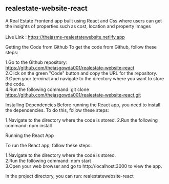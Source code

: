 ## realestate-website-react

A Real Estate Frontend app built using React and Css where users can get the insights of properties such as cost, location and property images
<br />
<br />
Live Link : https://thejasms-realestatewebsite.netlify.app

Getting the Code from Github To get the code from Github, follow these steps:

1.Go to the Github repository: https://github.com/thejasgowda001/realestate-website-react
<br />
2.Click on the green "Code" button and copy the URL for the repository. 
<br />
3.Open your terminal and navigate to the directory where you want to store the code. 
<br />
4.Run the following command: git clone https://github.com/thejasgowda001/realestate-website-react.git


Installing Dependencies Before running the React app, you need to install the dependencies. To do this, follow these steps:

1.Navigate to the directory where the code is stored. 2.Run the following command: npm install

Running the React App

To run the React app, follow these steps:

1.Navigate to the directory where the code is stored. 
<br />
2.Run the following command: npm start
<br />
3.Open your web browser and go to http://localhost:3000 to view the app.
<br />

In the project directory, you can run: realestatewebsite-react
